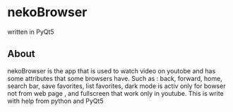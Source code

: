 # nekoBrowser
written in PyQt5 
<h2>About</h2>
<p> nekoBrowser is the app  that is used to watch video on youtobe and has some attributes that some browsers have.
  Such as : back, forward, home, search bar, save favorites, list favorites, dark mode is activ only for bowser not from web page , and fullscreen that work only in youtube.
  This is write with help from python and PyQt5
  
</p>
